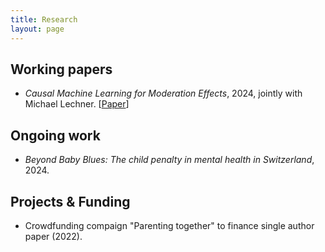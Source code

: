 ```yaml
---
title: Research
layout: page
---
```


<style>
    ul li { margin-bottom: 10px; }
</style>

<h2>Working papers</h2>

<ul>
	<li><i>Causal Machine Learning for Moderation Effects</i>, 2024, jointly with Michael Lechner. [<a href="http://arxiv.org/abs/2401.08290">Paper</a>]</li>
</ul>

<h2>Ongoing work</h2>

<ul>
	<li><i>Beyond Baby Blues: The child penalty in mental health in Switzerland</i>, 2024. </li>
</ul>

<h2>Projects & Funding</h2>

<ul>
	<li>Crowdfunding compaign "Parenting together" to finance single author paper (2022).</li>
</ul>
